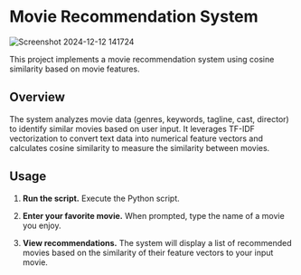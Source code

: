 # Movie Recommendation System

![Screenshot 2024-12-12 141724](https://github.com/user-attachments/assets/dd59b828-9304-4876-9135-5e5898c1acaa)

This project implements a movie recommendation system using cosine similarity based on movie features.

## Overview

The system analyzes movie data (genres, keywords, tagline, cast, director) to identify similar movies based on user input. It leverages TF-IDF vectorization to convert text data into numerical feature vectors and calculates cosine similarity to measure the similarity between movies.


## Usage

1.  **Run the script.** Execute the Python script.

2.  **Enter your favorite movie.** When prompted, type the name of a movie you enjoy.

3.  **View recommendations.** The system will display a list of recommended movies based on the similarity of their feature vectors to your input movie.






